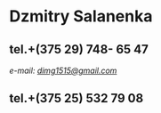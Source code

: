 # Dzmitry Salanenka
## **tel.+(375 29) 748- 65 47**
*e-mail: dimg1515@gmail.com*
## tel.+(375 25) 532 79 08